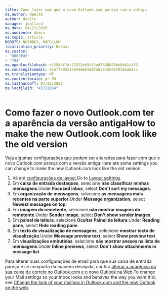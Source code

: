 ```yaml
---
title: Como fazer com que o novo Outlook.com pareça com o antigo
ms.author: daeite
author: daeite
manager: joallard
ms.date: 04/21/2020
ms.audience: Admin
ms.topic: article
ROBOTS: NOINDEX, NOFOLLOW
localization_priority: Normal
ms.custom:
- "8000035"
- "794"
ms.openlocfilehash: dc254df10c21521e65c53e478288938e0bb1c3f3
ms.sourcegitcommit: 55eff703a17e500681d8fa6a87eb067019ade3cc
ms.translationtype: MT
ms.contentlocale: pt-BR
ms.lasthandoff: 04/22/2020
ms.locfileid: "43721684"
---
```

# <a name="how-to-make-the-new-outlookcom-look-like-the-old-version"></a><span data-ttu-id="ee7da-102">Como fazer o novo Outlook.com ter a aparência da versão antiga</span><span class="sxs-lookup"><span data-stu-id="ee7da-102">How to make the new Outlook.com look like the old version</span></span>

<span data-ttu-id="ee7da-103">Veja algumas configurações que podem ser alteradas para fazer com que o novo Outlook.com pareça com a versão antiga:</span><span class="sxs-lookup"><span data-stu-id="ee7da-103">Here are some settings you can change to make the new Outlook.com look like the old version:</span></span>

1. <span data-ttu-id="ee7da-104">Vá até [configurações de layout](https://outlook.live.com/mail/options/mail/layout).</span><span class="sxs-lookup"><span data-stu-id="ee7da-104">Go to [Layout settings](https://outlook.live.com/mail/options/mail/layout).</span></span>
1. <span data-ttu-id="ee7da-105">Em **caixa de entrada destaques**, selecione **não classificar minhas mensagens**.</span><span class="sxs-lookup"><span data-stu-id="ee7da-105">Under **Focused inbox**, select **Don't sort my messages**.</span></span>
1. <span data-ttu-id="ee7da-106">Em **organização de mensagens**, selecione **as mensagens mais recentes na parte superior**.</span><span class="sxs-lookup"><span data-stu-id="ee7da-106">Under **Message organization**, select **Newest messages on top**.</span></span>
1. <span data-ttu-id="ee7da-107">Em **imagem do remetente**, selecione **não mostrar imagens do remetente**.</span><span class="sxs-lookup"><span data-stu-id="ee7da-107">Under **Sender image**, select **Don't show sender images**.</span></span>
1. <span data-ttu-id="ee7da-108">Em **painel de leitura**, selecione **Ocultar Painel de leitura**.</span><span class="sxs-lookup"><span data-stu-id="ee7da-108">Under **Reading pane**, select **Hide reading pane**.</span></span>
1. <span data-ttu-id="ee7da-109">Em **texto de visualização de mensagens**, selecione **mostrar texto de visualização**.</span><span class="sxs-lookup"><span data-stu-id="ee7da-109">Under **Message preview text**, select **Show preview text**.</span></span>
1. <span data-ttu-id="ee7da-110">Em **visualizações embutidas**, selecione **não mostrar anexos na lista de mensagens**.</span><span class="sxs-lookup"><span data-stu-id="ee7da-110">Under **Inline previews**, select **Don't show attachments in message list**.</span></span>

<span data-ttu-id="ee7da-111">Para alterar suas configurações de email para que sua caixa de entrada pareça e se comporta da maneira desejada, confira [alterar a aparência da sua caixa de correio no Outlook.com e o novo Outlook na Web](https://support.office.com/article/b41c2ecb-f23c-42b3-b7f8-659646d5e58c?wt.mc_id=Office_Outlook_com_Alchemy).</span><span class="sxs-lookup"><span data-stu-id="ee7da-111">To change your Mail settings so your inbox looks and behaves the way you want it to, see [Change the look of your mailbox in Outlook.com and the new Outlook on the web](https://support.office.com/article/b41c2ecb-f23c-42b3-b7f8-659646d5e58c?wt.mc_id=Office_Outlook_com_Alchemy).</span></span>